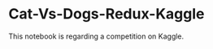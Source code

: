 # Cat-Vs-Dogs-Redux-Kaggle
This notebook is regarding a competition on Kaggle. <a Kaggle="http://www.quora.com/Adam-DAngelo">
